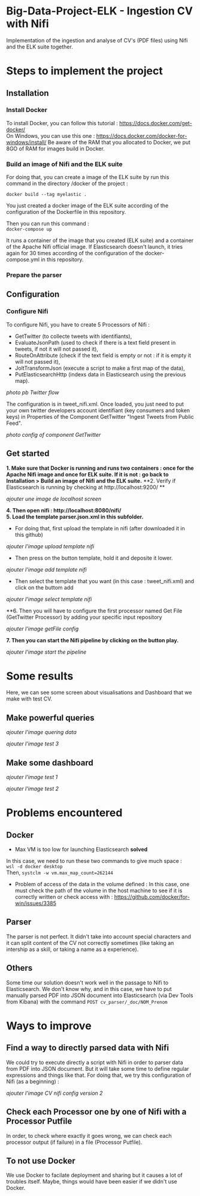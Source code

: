 # Big-Data-Project-ELK - Ingestion CV with Nifi
Implementation of the ingestion and analyse of CV's (PDF files) using Nifi and the ELK suite together. 

# Steps to implement the project 

## Installation 

### Install Docker

To install Docker, you can follow this tutorial :  https://docs.docker.com/get-docker/    
On Windows, you can use this one : https://docs.docker.com/docker-for-windows/install/
Be aware of the RAM that you allocated to Docker, we put 8GO of RAM for images build in Docker. 

### Build an image of Nifi and the ELK suite

For doing that, you can create a image of the ELK suite by run this command in the directory /docker of the project : 

`docker build --tag myelastic .` 

You just created a docker image of the ELK suite according of the configuration of the Dockerfile in this repository.   

Then you can run this command :  
`docker-compose up`    

It runs a container of the image that you created (ELK suite) and a container of the Apache Nifi official image. If Elasticsearch doesn't launch, it tries again for 30 times according of the configuration of the docker-compose.yml in this repository. 

### Prepare the parser 
 

## Configuration

### Configure Nifi

To configure Nifi, you have to create 5 Processors of Nifi :   
- GetTwitter (to collecte tweets with identifiants),   
- EvaluateJsonPath (used to check if there is a text field present in tweets, if not it will not passed it), 
- RouteOnAttribute (check if the text field is empty or not : if it is empty it will not passed it),   
- JoltTransformJson (execute a script to make a first map of the data),   
- PutElasticsearchHttp (indexs data in Elasticsearch using the previous map).  

*photo pb Twitter flow*  

The configuration is in tweet_nifi.xml. Once loaded, you just need to put your own twitter developers account identifiant (key consumers and token keys) in Properties of the Component GetTwitter "Ingest Tweets from Public Feed".     

*photo config of component GetTwitter*  

## Get started 

**1. Make sure that Docker is running and runs two containers : once for the Apache Nifi image and once for ELK suite. If it is not : go back to Installation > Build an image of Nifi and the ELK suite.**
**2. Verify if Elasticsearch is running by checking at http://localhost:9200/  **

*ajouter une image de localhost screen*  
  
**4. Then open nifi : http://localhost:8080/nifi/**  
**5. Load the template parser.json.xml in this subfolder.**    
- For doing that, first upload the template in nifi (after downloaded it in this github)  

*ajouter l'image upload template nifi*  

- Then press on the button template, hold it and deposite it lower.

*ajouter l'image add template nifi*

- Then select the template that you want (in this case : tweet_nifi.xml) and click on the buttom add

*ajouter l'image select template nifi*

**6. Then you will have to configure the first processor named Get File (GetTwitter Processor) by adding your specific input repository 

*ajouter l'image getFile config*  

**7. Then you can start the Nifi pipeline by clicking on the button play.**  

*ajouter l'image start the pipeline*  

# Some results

Here, we can see some screen about visualisations and Dashboard that we make with test CV. 

## Make powerful queries 

*ajouter l'image quering data*    

*ajouter l'image test 3*    

## Make some dashboard 

*ajouter l'image test 1*   

*ajouter l'image test 2*   

# Problems encountered

## Docker 

- Max VM is too low for launching Elasticsearch **solved**

In this case, we need to run these two commands to give much space :  
 `wsl -d docker desktop`  
 Then, `systclm -w vm.max_map_count=262144`
  
- Problem of access of the data in the volume defined :
In this case, one must check the path of the volume in the host machine to see if it is correctly written or check access with : https://github.com/docker/for-win/issues/3385

## Parser 

The parser is not perfect. It didn't take into account special characters and it can split content of the CV not correctly sometimes (like taking an intership as a skill, or taking a name as a experience). 

## Others

Some time our solution doesn't work well in the passage to Nifi to Elasticsearch. We don't know why, and in this case, we have to put manually parsed PDF into JSON document into Elasticsearch (via Dev Tools from Kibana) with the command `POST cv_parser/_doc/NOM_Prenom`

# Ways to improve

## Find a way to directly parsed data with Nifi

We could try to execute directly a script with Nifi in order to parser data from PDF into JSON document. But it will take some time to define regular expressions and things like that. 
For doing that, we try this configuration of Nifi (as a beginning) :   

*ajouter l'image CV nifi config version 2* 

## Check each Processor one by one of Nifi with a Processor Putfile

In order, to check where exactly it goes wrong, we can check each processor output (if failure) in a file (Processor Putfile). 

## To not use Docker

We use Docker to facilate deployment and sharing but it causes a lot of troubles itself. Maybe, things would have been easier if we didn't use Docker. 

